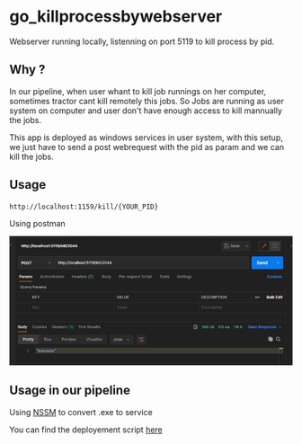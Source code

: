 # go_killprocessbywebserver

Webserver running locally, listenning on port 5119 to kill process by pid.

## Why ?
In our pipeline, when user whant to kill job runnings on her computer, sometimes tractor cant kill remotely this jobs.
So Jobs are running as user system on computer and user don't have enough access to kill mannually the jobs.

This app is deployed as windows services in user system, with this setup, we just have to send a post webrequest with the pid as param and we can kill the jobs.


## Usage

```
http://localhost:1159/kill/{YOUR_PID}
```
Using postman 
<p align="center">
  <img src="https://github.com/ArtFXDev/go_killprocessbywebserver/blob/main/screenshots/postrequest.png?raw=true">
</p>

## Usage in our pipeline
Using [NSSM](https://nssm.cc) to convert .exe to service

You can find the deployement script [here](https://github.com/ArtFXDev/silex_fog_snapin/blob/main/gokillprocess/go-killprocess.ps1)

